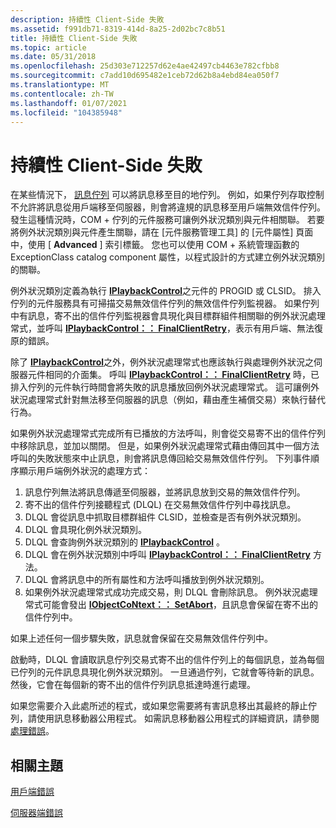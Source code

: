 ```yaml
---
description: 持續性 Client-Side 失敗
ms.assetid: f991db71-8319-414d-8a25-2d02bc7c8b51
title: 持續性 Client-Side 失敗
ms.topic: article
ms.date: 05/31/2018
ms.openlocfilehash: 25d303e712257d62e4ae42497cb4463e782cfbb8
ms.sourcegitcommit: c7add10d695482e1ceb72d62b8a4ebd84ea050f7
ms.translationtype: MT
ms.contentlocale: zh-TW
ms.lasthandoff: 01/07/2021
ms.locfileid: "104385948"
---
```

# <a name="persistent-client-side-failures"></a>持續性 Client-Side 失敗

在某些情況下， [訊息佇列](/previous-versions/windows/desktop/legacy/ms711472(v=vs.85)) 可以將訊息移至目的地佇列。 例如，如果佇列存取控制不允許將訊息從用戶端移至伺服器，則會將違規的訊息移至用戶端無效信件佇列。 發生這種情況時，COM + 佇列的元件服務可讓例外狀況類別與元件相關聯。 若要將例外狀況類別與元件產生關聯，請在 [元件服務管理工具] 的 [元件屬性] 頁面中，使用 [ **Advanced** ] 索引標籤。 您也可以使用 COM + 系統管理函數的 ExceptionClass catalog component 屬性，以程式設計的方式建立例外狀況類別的關聯。

例外狀況類別定義為執行 [**IPlaybackControl**](/windows/desktop/api/ComSvcs/nn-comsvcs-iplaybackcontrol)之元件的 PROGID 或 CLSID。 排入佇列的元件服務具有可掃描交易無效信件佇列的無效信件佇列監視器。 如果佇列中有訊息，寄不出的信件佇列監視器會具現化與目標群組件相關聯的例外狀況處理常式，並呼叫 [**IPlaybackControl：： FinalClientRetry**](/windows/desktop/api/ComSvcs/nf-comsvcs-iplaybackcontrol-finalclientretry)，表示有用戶端、無法復原的錯誤。

除了 [**IPlaybackControl**](/windows/desktop/api/ComSvcs/nn-comsvcs-iplaybackcontrol)之外，例外狀況處理常式也應該執行與處理例外狀況之伺服器元件相同的介面集。 呼叫 [**IPlaybackControl：： FinalClientRetry**](/windows/desktop/api/ComSvcs/nf-comsvcs-iplaybackcontrol-finalclientretry) 時，已排入佇列的元件執行時間會將失敗的訊息播放回例外狀況處理常式。 這可讓例外狀況處理常式針對無法移至伺服器的訊息（例如，藉由產生補償交易）來執行替代行為。

如果例外狀況處理常式完成所有已播放的方法呼叫，則會從交易寄不出的信件佇列中移除訊息，並加以關閉。 但是，如果例外狀況處理常式藉由傳回其中一個方法呼叫的失敗狀態來中止訊息，則會將訊息傳回給交易無效信件佇列。 下列事件順序顯示用戶端例外狀況的處理方式：

1.  訊息佇列無法將訊息傳遞至伺服器，並將訊息放到交易的無效信件佇列。
2.  寄不出的信件佇列接聽程式 (DLQL) 在交易無效信件佇列中尋找訊息。
3.  DLQL 會從訊息中抓取目標群組件 CLSID，並檢查是否有例外狀況類別。
4.  DLQL 會具現化例外狀況類別。
5.  DLQL 會查詢例外狀況類別的 [**IPlaybackControl**](/windows/desktop/api/ComSvcs/nn-comsvcs-iplaybackcontrol) 。
6.  DLQL 會在例外狀況類別中呼叫 [**IPlaybackControl：： FinalClientRetry**](/windows/desktop/api/ComSvcs/nf-comsvcs-iplaybackcontrol-finalclientretry) 方法。
7.  DLQL 會將訊息中的所有屬性和方法呼叫播放到例外狀況類別。
8.  如果例外狀況處理常式成功完成交易，則 DLQL 會刪除訊息。 例外狀況處理常式可能會發出 [**IObjectCoNtext：： SetAbort**](/windows/desktop/api/ComSvcs/nf-comsvcs-iobjectcontext-setabort)，且訊息會保留在寄不出的信件佇列中。

如果上述任何一個步驟失敗，訊息就會保留在交易無效信件佇列中。

啟動時，DLQL 會讀取訊息佇列交易式寄不出的信件佇列上的每個訊息，並為每個已佇列的元件訊息具現化例外狀況類別。 一旦通過佇列，它就會等待新的訊息。 然後，它會在每個新的寄不出的信件佇列訊息抵達時進行處理。

如果您需要介入此處所述的程式，或如果您需要將有害訊息移出其最終的靜止佇列，請使用訊息移動器公用程式。 如需訊息移動器公用程式的詳細資訊，請參閱 [處理錯誤](handling-errors-in-queued-components.md)。

## <a name="related-topics"></a>相關主題

<dl> <dt>

[用戶端錯誤](client-side-errors.md)
</dt> <dt>

[伺服器端錯誤](server-side-errors.md)
</dt> </dl>

 

 



